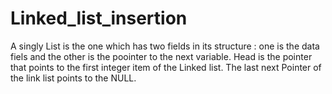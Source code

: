# Linked_list_insertion
A singly List is the one which has two fields in its structure : one is the data fiels and the other is the poointer to the next variable. Head is the pointer that points to the first integer item of  the Linked list. The last next Pointer of the link list points to the NULL.

